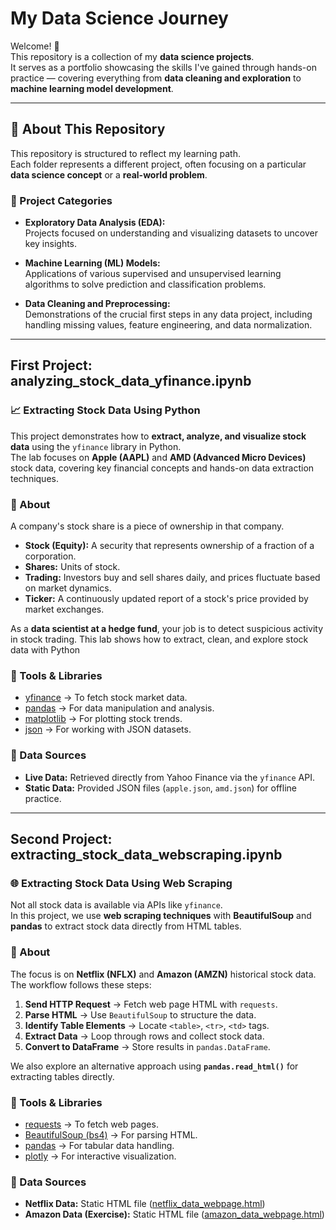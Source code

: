 # My Data Science Journey

Welcome! 👋  
This repository is a collection of my **data science projects**.  
It serves as a portfolio showcasing the skills I've gained through hands-on practice — covering everything from **data cleaning and exploration** to **machine learning model development**.

---

## 📂 About This Repository

This repository is structured to reflect my learning path.  
Each folder represents a different project, often focusing on a particular **data science concept** or a **real-world problem**.

### 🔑 Project Categories

- **Exploratory Data Analysis (EDA):**  
  Projects focused on understanding and visualizing datasets to uncover key insights.

- **Machine Learning (ML) Models:**  
  Applications of various supervised and unsupervised learning algorithms to solve prediction and classification problems.

- **Data Cleaning and Preprocessing:**  
  Demonstrations of the crucial first steps in any data project, including handling missing values, feature engineering, and data normalization.

---

## First Project: analyzing_stock_data_yfinance.ipynb

### 📈 Extracting Stock Data Using Python

This project demonstrates how to **extract, analyze, and visualize stock data** using the `yfinance` library in Python.  
The lab focuses on **Apple (AAPL)** and **AMD (Advanced Micro Devices)** stock data, covering key financial concepts and hands-on data extraction techniques.

### 📝 About

A company's stock share is a piece of ownership in that company.  
- **Stock (Equity):** A security that represents ownership of a fraction of a corporation.  
- **Shares:** Units of stock.  
- **Trading:** Investors buy and sell shares daily, and prices fluctuate based on market dynamics.  
- **Ticker:** A continuously updated report of a stock's price provided by market exchanges.

As a **data scientist at a hedge fund**, your job is to detect suspicious activity in stock trading. This lab shows how to extract, clean, and explore stock data with Python

### 🔧 Tools & Libraries

- [yfinance](https://pypi.org/project/yfinance/) → To fetch stock market data.  
- [pandas](https://pandas.pydata.org/) → For data manipulation and analysis.  
- [matplotlib](https://matplotlib.org/) → For plotting stock trends.  
- [json](https://docs.python.org/3/library/json.html) → For working with JSON datasets.  

### 📂 Data Sources

- **Live Data:** Retrieved directly from Yahoo Finance via the `yfinance` API.  
- **Static Data:** Provided JSON files (`apple.json`, `amd.json`) for offline practice.

---

## Second Project: extracting_stock_data_webscraping.ipynb

### 🌐 Extracting Stock Data Using Web Scraping

Not all stock data is available via APIs like `yfinance`.  
In this project, we use **web scraping techniques** with **BeautifulSoup** and **pandas** to extract stock data directly from HTML tables.

### 📝 About

The focus is on **Netflix (NFLX)** and **Amazon (AMZN)** historical stock data.  
The workflow follows these steps:

1. **Send HTTP Request** → Fetch web page HTML with `requests`.  
2. **Parse HTML** → Use `BeautifulSoup` to structure the data.  
3. **Identify Table Elements** → Locate `<table>`, `<tr>`, `<td>` tags.  
4. **Extract Data** → Loop through rows and collect stock data.  
5. **Convert to DataFrame** → Store results in `pandas.DataFrame`.  

We also explore an alternative approach using **`pandas.read_html()`** for extracting tables directly.  

### 🔧 Tools & Libraries

- [requests](https://pypi.org/project/requests/) → To fetch web pages.  
- [BeautifulSoup (bs4)](https://pypi.org/project/beautifulsoup4/) → For parsing HTML.  
- [pandas](https://pandas.pydata.org/) → For tabular data handling.  
- [plotly](https://plotly.com/python/) → For interactive visualization.  

### 📂 Data Sources

- **Netflix Data:** Static HTML file ([netflix_data_webpage.html](https://cf-courses-data.s3.us.cloud-object-storage.appdomain.cloud/IBMDeveloperSkillsNetwork-PY0220EN-SkillsNetwork/labs/project/netflix_data_webpage.html))  
- **Amazon Data (Exercise):** Static HTML file ([amazon_data_webpage.html](https://cf-courses-data.s3.us.cloud-object-storage.appdomain.cloud/IBMDeveloperSkillsNetwork-PY0220EN-SkillsNetwork/labs/project/amazon_data_webpage.html))  

